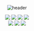 <div align='center'>

  ![header](https://capsule-render.vercel.app/api?type=waving&color=auto&height=250&section=header&text=SUN%20the%20bolt&fontSize=60&animation=fadeIn)


  <img src="https://img.shields.io/badge/java-007396.svg?&style=for-the-badge&logo=openjdk&logoColor=white"/>
  <img src="https://img.shields.io/badge/spring-6DB33F?style=for-the-badge&logo=spring&logoColor=white"/>
  <img src="https://img.shields.io/badge/python-3776AB?style=for-the-badge&logo=python&logoColor=white"/>
  <img src="https://img.shields.io/badge/django-092E20?style=for-the-badge&logo=django&logoColor=white"/> <br>
  <img src="https://img.shields.io/badge/vscode-007ACC?style=for-the-badge&logo=visualstudiocode&logoColor=white"/>
  <img src="https://img.shields.io/badge/intellij-000000?style=for-the-badge&logo=intellijidea&logoColor=white"/>
  <img src="https://img.shields.io/badge/eclipse-2C2255?style=for-the-badge&logo=eclipseide&logoColor=white"/>
</div>


<!--
**qiosion/qiosion** is a ✨ _special_ ✨ repository because its `README.md` (this file) appears on your GitHub profile.

Here are some ideas to get you started:

- 🔭 I’m currently working on ...
- 🌱 I’m currently learning ...
- 👯 I’m looking to collaborate on ...
- 🤔 I’m looking for help with ...
- 💬 Ask me about ...
- 📫 How to reach me: ...
- 😄 Pronouns: ...
- ⚡ Fun fact: ...


- 뱃지
  https://shields.io/ 여기서 틀 가져와서
  https://simpleicons.org/ 여기서 아이콘 찾음
  
  <img src="https://img.shields.io/badge/아이콘내용(원하는대로)-아이콘바탕색(샵없이)?style=스타일&logo=로고이름&logoColor=white"/>
  - style 은 plastic / flat / flat-square / for-the-badge / social 5가지종류가 있음

  <img src="https://img.shields.io/badge/aws-232F3E?style=flat&logo=amazonaws&logoColor=white"/>

  

- 많이 사용하는 언어 https://github.com/anuraghazra/github-readme-stats
  [![Top Langs](https://github-readme-stats.vercel.app/api/top-langs/?username=깃허브아이디&langs_count=8)](https://github.com/깃허브아이디/github-readme-stats)
  또는
  [![Top Langs](https://github-readme-stats.vercel.app/api/top-langs/?username=깃허브아이디&layout=compact)](https://github.com/깃허브아이디/github-readme-stats)

- 깃허브 상태 https://github.com/anuraghazra/github-readme-stats
  ![Anurag's GitHub stats](https://github-readme-stats.vercel.app/api?username=깃허브아이디&show_icons=true&theme=테마)
  - theme 는 dark / radical / merko / gruvbox / tokyonight / onedark / cobalt / synthwave / highcontrast / dracula

- 깃허브 방문자수 https://hits.seeyoufarm.com/
  여기서 target url 설정한 뒤 검정색 박스 3개중 첫번째거 복붙

- 백준 티어 https://github.com/mazassumnida/mazassumnida

- 헤더 및 푸터 https://github.com/kyechan99/capsule-render
  ![header](https://capsule-render.vercel.app/api?type=wave&color=auto&height=300&section=header&text=capsule%20render&fontSize=90)
  - type : 어느 타입으로 할건지
    wave / egg / shark / slice / rect / soft / rounded / cylinder / waving / transparent
  - color : 배경색 (auto)
  - height : 높이
  - section : 헤더로 할건지 푸터로 할건지
  - text : 내용, 띄어쓰기를 하고 싶으면 %20를 사용해야한다. 예를 들어 "깃 허브"를 쓰려면 "깃%20허브"가 되어야한다.
  - fontSize : 글씨 크기
  - 그외에도 Desc, 텍스트 위치, desx위치 등 다양한 것들이 있다.


- 링크
  <a href="url" > 텍스트나 뱃지 </a>

- 중간정렬 <div align=center>

- 코드블록
  ``` 뒤에 자신이 원하는 언어 작성
  - 예) ```java
        코드내용
        ```

- *기울임* 또는 _기울임_

- **굵음** 또는 __굵음__

- ~~취소선~~

- > 인용글 1
  > > 인용글 2
  > > > 인용글 3

- 글머리기호
  + 목록 1
    + 목록 1-1
      + 목록 1-1-1
  * 목록 1
  - 목록 1

- 수평선, 구분선 --- 또는 *** 또는 ___

- 이미지 ![텍스트](이미지주소링크)


###  프로젝트
- [CBOX](https://github.com/qiosion/movie) : 소규모 극장을 위한 영화 예매 사이트
- [Papang](https://github.com/qiosion/papang) : 육아 상품 및 베이비 시터 고용 사이트
- [Team Mosaic](https://github.com/qiosion/Mosaic) : Dlib를 이용한 모자이크 이미지 생성 사이트
- [주차관리시스템](https://github.com/qiosion/ParkingManagementSystem) : 간단한 주차관리 시스템


-->



